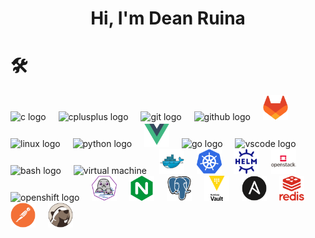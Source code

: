 <h1 align="center">Hi, I'm Dean Ruina</h1>

<h1 align="left">🛠</h1>
<p align="left">
  <img src="https://cdn.jsdelivr.net/gh/devicons/devicon/icons/c/c-original.svg" height="40" alt="c logo"  />
  <img width="12" />
  <img src="https://cdn.jsdelivr.net/gh/devicons/devicon/icons/cplusplus/cplusplus-original.svg" height="40" alt="cplusplus logo"  />
  <img width="12" />
  <img src="https://cdn.jsdelivr.net/gh/devicons/devicon/icons/git/git-original.svg" height="40" alt="git logo"  />
  <img width="12" />
  <img src="https://cdn.jsdelivr.net/gh/devicons/devicon/icons/github/github-original.svg" height="40" alt="github logo"  />
 <img width="12" />
<img src="https://github.com/devicons/devicon/blob/v2.16.0/icons/gitlab/gitlab-original.svg" height="40" alt="Gitlab logo"  />
  <img width="12" />
  <img src="https://cdn.jsdelivr.net/gh/devicons/devicon/icons/linux/linux-original.svg" height="40" alt="linux logo"  />
  <img width="12" />
  <img src="https://cdn.jsdelivr.net/gh/devicons/devicon/icons/python/python-original.svg" height="40" alt="python logo"  />
  <img width="12" />
<img src="https://github.com/devicons/devicon/blob/v2.16.0/icons/vuejs/vuejs-original.svg" height="40" alt="vuejs logo"  />
  <img width="12" />
  <img src="https://cdn.jsdelivr.net/gh/devicons/devicon/icons/go/go-original.svg" height="40" alt="go logo"  />
  <img width="12" />
  <img src="https://cdn.jsdelivr.net/gh/devicons/devicon/icons/vscode/vscode-original.svg" height="40" alt="vscode logo"  />
  <img width="12" />
  <img src="https://cdn.jsdelivr.net/gh/devicons/devicon/icons/bash/bash-original.svg" height="40" alt="bash logo"  />
  <img width="12" />
  <img src="https://user-images.githubusercontent.com/33158051/103466649-c1245300-4d14-11eb-9637-be3297299c01.png" height="40" alt="virtual machine"  />
 <img width="12" />
  <img src="https://github.com/devicons/devicon/blob/v2.16.0/icons/docker/docker-original.svg" height="40" alt="docker logo"  />
 <img width="12" />
  <img src="https://github.com/devicons/devicon/blob/v2.16.0/icons/kubernetes/kubernetes-original.svg" height="40" alt="Kubernetes logo"  />
 <img width="12" />
 <img src="https://github.com/devicons/devicon/blob/v2.16.0/icons/helm/helm-original.svg" height="40" alt="Helm logo"  />
 <img width="12" />
 <img src="https://github.com/devicons/devicon/blob/v2.16.0/icons/openstack/openstack-original-wordmark.svg" height="40" alt="openstack logo"  />
 <img width="12" />
 <img src="https://avatars.githubusercontent.com/u/792337?s=200&v=4" height="40" alt="openshift logo"  />
 <img width="12" />
 <img src="https://github.com/devicons/devicon/blob/v2.16.0/icons/podman/podman-original.svg" height="40" alt="Podman logo"  />
 <img width="12" />
 <img src="https://github.com/devicons/devicon/blob/v2.16.0/icons/nginx/nginx-original.svg" height="40" alt="Nginx logo"  />
 <img width="12" />
 <img src="https://github.com/devicons/devicon/blob/v2.16.0/icons/postgresql/postgresql-original.svg" height="40" alt="PostgreSQL logo"  />
 <img width="12" />
<img src="https://github.com/devicons/devicon/blob/v2.16.0/icons/vault/vault-original-wordmark.svg" height="40" alt="Hashicorp vault logo"  />
 <img width="12" />
<img src="https://github.com/devicons/devicon/blob/v2.16.0/icons/ansible/ansible-original.svg" height="40" alt="Ansible logo"  />
 <img width="12" />
<img src="https://github.com/devicons/devicon/blob/v2.16.0/icons/redis/redis-plain-wordmark.svg" height="40" alt="redis logo"  />
  <img width="12" />
<img src="https://github.com/devicons/devicon/blob/v2.16.0/icons/postman/postman-original.svg" height="40" alt="Postman logo"  />
  <img width="12" />
  <img src="https://github.com/devicons/devicon/blob/v2.16.0/icons/dbeaver/dbeaver-original.svg" height="40" alt="dbeaver logo"  />
  <img width="12" />
</p>




